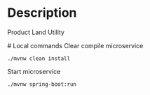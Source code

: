 # Description
Product Land Utility

# Local commands
Clear compile microservice

```
./mvnw clean install
```

Start microservice

```
./mvnw spring-boot:run
```